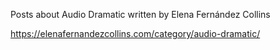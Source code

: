 Posts about Audio Dramatic written by Elena Fernández Collins

https://elenafernandezcollins.com/category/audio-dramatic/
